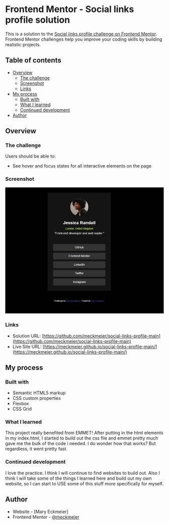 # Frontend Mentor - Social links profile solution

This is a solution to the [Social links profile challenge on Frontend Mentor](https://www.frontendmentor.io/challenges/social-links-profile-UG32l9m6dQ). Frontend Mentor challenges help you improve your coding skills by building realistic projects. 

## Table of contents

- [Overview](#overview)
  - [The challenge](#the-challenge)
  - [Screenshot](#screenshot)
  - [Links](#links)
- [My process](#my-process)
  - [Built with](#built-with)
  - [What I learned](#what-i-learned)
  - [Continued development](#continued-development)
- [Author](#author)


## Overview

### The challenge

Users should be able to:

- See hover and focus states for all interactive elements on the page

### Screenshot

![](/assets/images/screenshot.png)


### Links

- Solution URL: [https://github.com/meckmeier/social-links-profile-main](https://github.com/meckmeier/social-links-profile-main)
- Live Site URL: [https://meckmeier.github.io/social-links-profile-main/](https://meckmeier.github.io/social-links-profile-main/)

## My process

### Built with

- Semantic HTML5 markup
- CSS custom properties
- Flexbox
- CSS Grid


### What I learned

This project really benefited from EMMET! After putting in the html elements in my index.html, I started to build out the css file and emmet pretty much gave me the bulk of the code i needed. I do wonder how that works? But regardless, it went pretty fast.


### Continued development

I love the practice. I think I will continue to find websites to build out. Also I think I will take some of the things I learned here and build out my own website, so I can start to USE some of this stuff more specifically for myself.


## Author

- Website - [Mary Eckmeier]
- Frontend Mentor - [@meckmeier](https://www.frontendmentor.io/profile/meckmeier)

